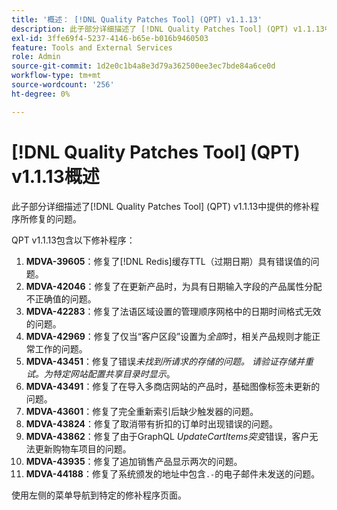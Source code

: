 ```yaml
---
title: '概述： [!DNL Quality Patches Tool] (QPT) v1.1.13'
description: 此子部分详细描述了 [!DNL Quality Patches Tool] (QPT) v1.1.13中提供的修补程序所修复的问题。
exl-id: 3ffe69f4-5237-4146-b65e-b016b9460503
feature: Tools and External Services
role: Admin
source-git-commit: 1d2e0c1b4a8e3d79a362500ee3ec7bde84a6ce0d
workflow-type: tm+mt
source-wordcount: '256'
ht-degree: 0%

---
```


# [!DNL Quality Patches Tool] (QPT) v1.1.13概述

此子部分详细描述了[!DNL Quality Patches Tool] (QPT) v1.1.13中提供的修补程序所修复的问题。

QPT v1.1.13包含以下修补程序：

1. **MDVA-39605**：修复了[!DNL Redis]缓存TTL（过期日期）具有错误值的问题。
1. **MDVA-42046**：修复了在更新产品时，为具有日期输入字段的产品属性分配不正确值的问题。
1. **MDVA-42283**：修复了法语区域设置的管理顺序网格中的日期时间格式无效的问题。
1. **MDVA-42969**：修复了仅当“客户区段”设置为&#x200B;*全部*&#x200B;时，相关产品规则才能正常工作的问题。
1. **MDVA-43451**：修复了错误&#x200B;*未找到所请求的存储的问题。 请验证存储并重试。为特定网站配置共享目录时显示*。
1. **MDVA-43491**：修复了在导入多商店网站的产品时，基础图像标签未更新的问题。
1. **MDVA-43601**：修复了完全重新索引后缺少触发器的问题。
1. **MDVA-43824**：修复了取消带有折扣的订单时出现错误的问题。
1. **MDVA-43862**：修复了由于GraphQL *UpdateCartItems突变*&#x200B;错误，客户无法更新购物车项目的问题。
1. **MDVA-43935**：修复了追加销售产品显示两次的问题。
1. **MDVA-44188**：修复了系统颁发的地址中包含`.-`的电子邮件未发送的问题。

使用左侧的菜单导航到特定的修补程序页面。
